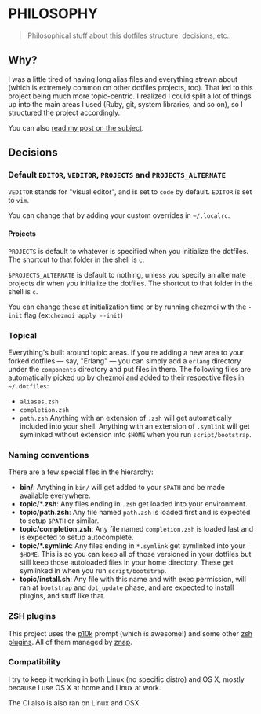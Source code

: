 # PHILOSOPHY

> Philosophical stuff about this dotfiles structure, decisions, etc..

## Why?

I was a little tired of having long alias files and everything strewn about
(which is extremely common on other dotfiles projects, too). That led to this
project being much more topic-centric. I realized I could split a lot of things
up into the main areas I used (Ruby, git, system libraries, and so on), so I
structured the project accordingly.

You can also [read my post on the subject](http://carlosbecker.com/posts/dotfiles-are-meant-to-be-forked).

## Decisions

### Default `EDITOR`, `VEDITOR`, `PROJECTS` and `PROJECTS_ALTERNATE`

`VEDITOR` stands for "visual editor", and is set to `code` by default. `EDITOR`
is set to `vim`.

You can change that by adding your custom overrides in `~/.localrc`.

#### Projects

`PROJECTS` is default to whatever is specified when you initialize the dotfiles. The shortcut to that folder in the shell
is `c`.

`$PROJECTS_ALTERNATE` is default to nothing, unless you specify an alternate projects dir when you initialize the dotfiles.
The shortcut to that folder in the shell is `c`.

You can change these at initialization time or by running chezmoi with the `-init` flag (ex:`chezmoi apply --init`)

### Topical

Everything's built around topic areas. If you're adding a new area to your
forked dotfiles — say, "Erlang" — you can simply add a `erlang` directory under the `components` directory and
put files in there. The following files are automatically picked up by chezmoi and added to their respective
files in `~/.dotfiles`:
- `aliases.zsh`
- `completion.zsh`
- `path.zsh`
Anything with an extension of `.zsh` will get automatically
included into your shell. Anything with an extension of `.symlink` will get
symlinked without extension into `$HOME` when you run `script/bootstrap`.

### Naming conventions

There are a few special files in the hierarchy:

- **bin/**: Anything in `bin/` will get added to your `$PATH` and be made
  available everywhere.
- **topic/\*.zsh**: Any files ending in `.zsh` get loaded into your
  environment.
- **topic/path.zsh**: Any file named `path.zsh` is loaded first and is
  expected to setup `$PATH` or similar.
- **topic/completion.zsh**: Any file named `completion.zsh` is loaded
  last and is expected to setup autocomplete.
- **topic/\*.symlink**: Any files ending in `*.symlink` get symlinked into
  your `$HOME`. This is so you can keep all of those versioned in your dotfiles
  but still keep those autoloaded files in your home directory. These get
  symlinked in when you run `script/bootstrap`.
- **topic/install.sh**: Any file with this name and with exec permission, will
ran at `bootstrap` and `dot_update` phase, and are expected to install plugins,
and stuff like that.

### ZSH plugins

This project uses the [p10k](https://github.com/romkatv/powerlevel10k) prompt (which is awesome!) and some other
[zsh plugins](/znap/plugins.zsh). All of them managed by [znap](https://github.com/marlonrichert/zsh-snap).

### Compatibility

I try to keep it working in both Linux (no specific distro) and OS X,
mostly because I use OS X at home and Linux at work.

The CI also is also ran on Linux and OSX.
